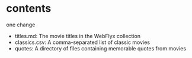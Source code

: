 # contents
one change
* titles.md: The movie titles in the WebFlyx collection
* classics.csv: A comma-separated list of classic movies
* quotes: A directory of files containing memorable quotes from movies
